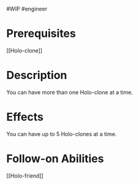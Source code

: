 #WIP #engineer 

# Prerequisites

[[Holo-clone]]

# Description

You can have more than one Holo-clone at a time.

# Effects

You can have up to 5 Holo-clones at a time.

# Follow-on Abilities

[[Holo-friend]]